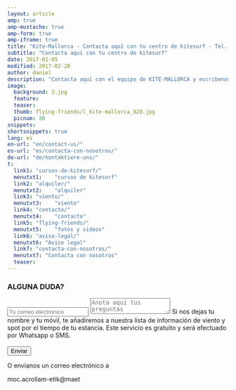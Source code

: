 ```yaml
---
layout: article
amp: true
amp-mustache: true
amp-form: true
amp-iframe: true
title: "Kite-Mallorca - Contacta aquí con tu centro de kitesurf - Tel. +34-696-264729"
subtitle: "Contacta aquí con tu centro de kitesurf"
date: 2017-01-05
modified: 2017-02-28
author: daniel
description: "Contacta aquí con el equipo de KITE-MALLORCA y escribenos tus preguntas!"
image:
  background: 3.jpg
  feature:
  teaser:
  thumb: flying-friends/l_kite-mallorca_020.jpg
  picnum: 20
snippets:
shortsnippets: true
lang: es
en-url: "en/contact-us/"
es-url: "es/contacta-con-nosotros/"
de-url: "de/kontaktiere-uns/"
t:
  link1: "cursos-de-kitesurf/"
  menutxt1:    "cursos de kitesurf"
  link2: "alquiler/"
  menutxt2:    "alquiler"
  link3: "viento/"
  menutxt3:    "viento"
  link4: "contacto/"
  menutxt4:    "contacto"
  link5: "flying-friends/"
  menutxt5:    "fotos y videos"
  link6: "aviso-legal/"
  menutxt6: "Aviso legal"
  link7: "contacta-con-nosotros/"
  menutxt7: "Contacta con nosotros"
  teaser:
---
```

### ALGUNA DUDA?
<form method="POST" action-xhr="https://formspree.io/team@kite-mallorca.com" target="_blank">
  <input type="email" name="_replyto" placeholder="Tu correo electrónico" required>
  <input type="hidden" name="_subject" value="Información sobre curso y/o alquiler en kitesurf">
  <textarea name="body" placeholder="Anota aquí tus preguntas"></textarea>
  <span>Si nos dejas tu nombre y tu móvil, te añadiremos a nuestra lista de información de viento y spot por el tiempo de tu estancia. Este servicio es gratuito y será efectuado por Whatsapp o SMS.</span><br><br>
  <input type="hidden" name="_next" value="{{ site.url }}/amp/es/gracias">
  <input type="submit" value="Enviar">
    <div submit-success>
      <template type="amp-mustache">
        Muchas gracias por tu encuesta. La procesaremos en las próximas horas y nos pondremos en contacto contigo.
      </template>
    </div>
    <div submit-error>
      <template type="amp-mustache">
        Muchas gracias por tu encuesta. La procesaremos en las próximas horas y nos pondremos en contacto contigo.
      </template>
    </div>
</form>
<span>
  O envíanos un correo electrónico a
  <p class="backforward">moc.acrollam-etik@maet</p>
</span>